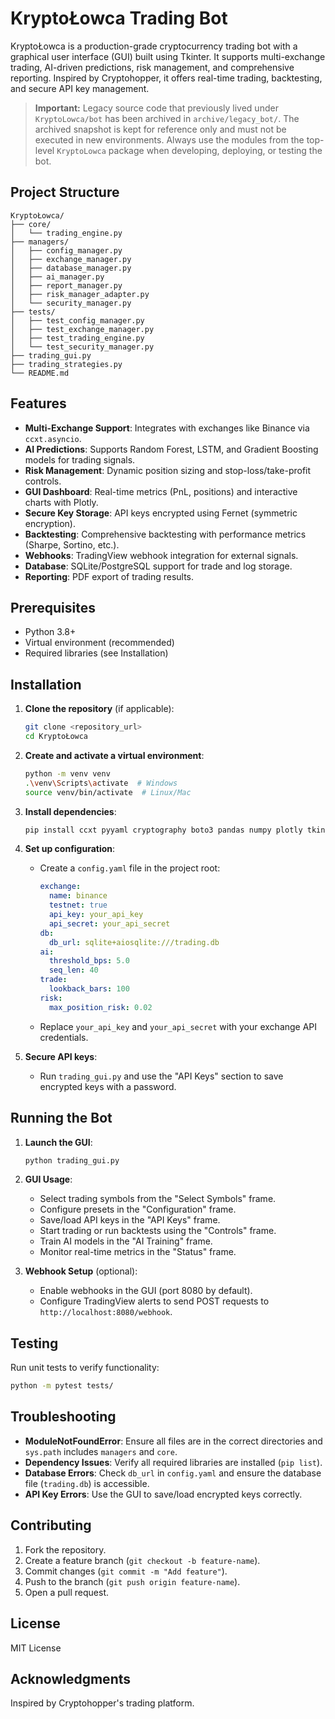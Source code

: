 # KryptoŁowca Trading Bot

KryptoŁowca is a production-grade cryptocurrency trading bot with a graphical user interface (GUI) built using Tkinter. It supports multi-exchange trading, AI-driven predictions, risk management, and comprehensive reporting. Inspired by Cryptohopper, it offers real-time trading, backtesting, and secure API key management.

> **Important:** Legacy source code that previously lived under `KryptoLowca/bot` has been archived in `archive/legacy_bot/`.
> The archived snapshot is kept for reference only and must not be executed in new environments. Always use the modules from
> the top-level `KryptoLowca` package when developing, deploying, or testing the bot.

## Project Structure

```
KryptoŁowca/
├── core/
│   └── trading_engine.py
├── managers/
│   ├── config_manager.py
│   ├── exchange_manager.py
│   ├── database_manager.py
│   ├── ai_manager.py
│   ├── report_manager.py
│   ├── risk_manager_adapter.py
│   └── security_manager.py
├── tests/
│   ├── test_config_manager.py
│   ├── test_exchange_manager.py
│   ├── test_trading_engine.py
│   └── test_security_manager.py
├── trading_gui.py
├── trading_strategies.py
└── README.md
```

## Features

- **Multi-Exchange Support**: Integrates with exchanges like Binance via `ccxt.asyncio`.
- **AI Predictions**: Supports Random Forest, LSTM, and Gradient Boosting models for trading signals.
- **Risk Management**: Dynamic position sizing and stop-loss/take-profit controls.
- **GUI Dashboard**: Real-time metrics (PnL, positions) and interactive charts with Plotly.
- **Secure Key Storage**: API keys encrypted using Fernet (symmetric encryption).
- **Backtesting**: Comprehensive backtesting with performance metrics (Sharpe, Sortino, etc.).
- **Webhooks**: TradingView webhook integration for external signals.
- **Database**: SQLite/PostgreSQL support for trade and log storage.
- **Reporting**: PDF export of trading results.

## Prerequisites

- Python 3.8+
- Virtual environment (recommended)
- Required libraries (see Installation)

## Installation

1. **Clone the repository** (if applicable):
   ```bash
   git clone <repository_url>
   cd KryptoŁowca
   ```

2. **Create and activate a virtual environment**:
   ```bash
   python -m venv venv
   .\venv\Scripts\activate  # Windows
   source venv/bin/activate  # Linux/Mac
   ```

3. **Install dependencies**:
   ```bash
   pip install ccxt pyyaml cryptography boto3 pandas numpy plotly tkinterweb aiosqlite sqlalchemy asyncpg torch joblib
   ```

4. **Set up configuration**:
   - Create a `config.yaml` file in the project root:
     ```yaml
     exchange:
       name: binance
       testnet: true
       api_key: your_api_key
       api_secret: your_api_secret
     db:
       db_url: sqlite+aiosqlite:///trading.db
     ai:
       threshold_bps: 5.0
       seq_len: 40
     trade:
       lookback_bars: 100
     risk:
       max_position_risk: 0.02
     ```
   - Replace `your_api_key` and `your_api_secret` with your exchange API credentials.

5. **Secure API keys**:
   - Run `trading_gui.py` and use the "API Keys" section to save encrypted keys with a password.

## Running the Bot

1. **Launch the GUI**:
   ```bash
   python trading_gui.py
   ```

2. **GUI Usage**:
   - Select trading symbols from the "Select Symbols" frame.
   - Configure presets in the "Configuration" frame.
   - Save/load API keys in the "API Keys" frame.
   - Start trading or run backtests using the "Controls" frame.
   - Train AI models in the "AI Training" frame.
   - Monitor real-time metrics in the "Status" frame.

3. **Webhook Setup** (optional):
   - Enable webhooks in the GUI (port 8080 by default).
   - Configure TradingView alerts to send POST requests to `http://localhost:8080/webhook`.

## Testing

Run unit tests to verify functionality:
```bash
python -m pytest tests/
```

## Troubleshooting

- **ModuleNotFoundError**: Ensure all files are in the correct directories and `sys.path` includes `managers` and `core`.
- **Dependency Issues**: Verify all required libraries are installed (`pip list`).
- **Database Errors**: Check `db_url` in `config.yaml` and ensure the database file (`trading.db`) is accessible.
- **API Key Errors**: Use the GUI to save/load encrypted keys correctly.

## Contributing

1. Fork the repository.
2. Create a feature branch (`git checkout -b feature-name`).
3. Commit changes (`git commit -m "Add feature"`).
4. Push to the branch (`git push origin feature-name`).
5. Open a pull request.

## License

MIT License

## Acknowledgments

Inspired by Cryptohopper's trading platform.